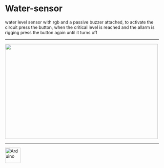 # Water-sensor
water level sensor with rgb and a passive buzzer attached, to activate the circuit press the button, when the critical level is reached and the allarm is rigging press the button again until it turns off
<hr>
<img src= https://github.com/F1nnLM/Water-sensor/assets/113300950/ab1b8f55-7946-45a7-b824-a7ecb210c805 height="310" width="500">
<hr>
<a href="https://www.arduino.cc/"> <img src=https://brandslogos.com/wp-content/uploads/thumbs/arduino-logo-vector-1.svg title="Arduino" height="50" width="50"> </a>


